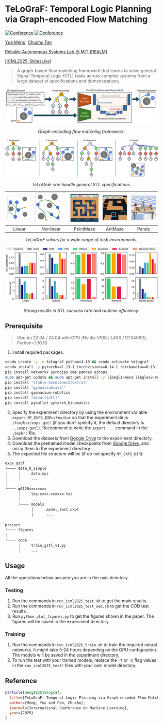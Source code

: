 # TeLoGraF: Temporal Logic Planning via Graph-encoded Flow Matching

[![Conference](https://img.shields.io/badge/ICML2025-Accepted-success)](https://icml.cc/Conferences/2025/)
[![Conference](https://img.shields.io/badge/Arxiv-Paper-success?logo=arxiv&logoColor=red)](https://arxiv.org/abs/2504.03015)



[<ins>Yue Meng</ins>](https://mengyuest.github.io/), [<ins>Chuchu Fan</ins>](https://chuchu.mit.edu/)

[<ins>Reliable Autonomous Systems Lab @ MIT (REALM)</ins>](https://aeroastro.mit.edu/realm/)

[[ICML2025-SlidesLive]](https://recorder-v3.slideslive.com/?share=101566&s=d301d764-3864-46fc-9df7-7f64904b6b9d)




> A graph-based flow-matching framework that learns to solve general Signal Temporal Logic (STL) tasks across complex systems from a large dataset of specifications and demonstrations.

![Figure](figures/fig0_arch.png)
<p align="center"><em>Graph-encoding flow matching framework.</em></p>


![Figure](figures/fig1_syntax.png)
<p align="center"><em>TeLoGraF can handle general STL specifications.</em></p>


| ![](figures/env1_linear.png) | ![](figures/env2_nonlinear.png) | ![](figures/env3_pointmaze.png) | ![](figures/env4_antmaze.png) | ![](figures/env5_panda.png) |
|:----------------------------:|:-------------------------------:|:-------------------------------:|:-----------------------------:|:---------------------------:|
| Linear                      | Nonlinear                       | PointMaze                       | AntMaze                       | Panda                       |


<p align="center"><em>TeLoGraF solves for a wide range of task environments.</em></p>

![Figure](figures/fig2_results.png)
<p align="center"><em>Strong results in STL success rate and runtime efficiency.</em></p>

## Prerequisite
> Ubuntu 22.04 / 24.04 with GPU (Nvidia V100 / L40S / RTX4090); Python=3.10.16
1. Install required packages.
```bash
conda create -y -n telograf python=3.10 && conda activate telograf
conda install -y pytorch==1.13.1 torchvision==0.14.1 torchaudio==0.13.1 pytorch-cuda=11.7 matplotlib pyg imageio -c pytorch -c nvidia -c pyg
pip install networkx gurobipy cma pandas einops
sudo apt-get update && sudo apt-get install -y libegl1-mesa libgles2-mesa
pip install "stable-baselines3[extra]"
pip install "gymnasium[all]"
pip install gymnasium-robotics
pip install "minari[all]"
pip install pybullet pytorch_kinematics
```
2. Specify the experiment directory by using the environment variable `export MY_EXPS_DIR=/foo/bar` so that the experiment dir is `/foo/bar/exps_gstl` (if you don't specify it, the default directory is `../exps_gstl`). Recommend to write the `export ...` command in the `.bashrc` file.
3. Download the datasets from [Google Drive](https://drive.google.com/drive/folders/1SZsTEiJluv9Bm8GPMvpmRPzRc_4bFtos?usp=sharing) to the experiment directory.
4. Download the pretrained model checkpoints from [Google Drive](https://drive.google.com/drive/folders/1DYqgMYrg0zfkkhtUfVhLlmOmXXu0pQki?usp=sharing), and unzip them to the experiment directory.
5. The expected file structure will be (if do not specify `MY_EXPS_DIR`):
```bash
exps_gstl
└──── data_0_simple
│     │     data.npz
│     │     ...
│
└──── g0128xxxxxxxx
      │     log-xxxx-xxxxxx.txt
      │     ...
      └──── models
            │      model_last.ckpt
            │      ...

project
└──── figures
│
└──── code
      │     train_gstl_v1.py
      │     ... 
```

## Usage
All the operations below assume you are in the `code` directory.

### Testing
1. Run the commands in `run_icml2025_test.sh` to get the main results.
2. Run the commands in `run_icml2025_test_ood.sh` to get the OOD test results.
3. Run `python plot_figures.py` to get the figures shown in the paper. The figures will be saved in the experiment directory.

### Training
1. Run the commands in `run_icml2025_train.sh` to train the required neural networks. It might take 5-24 hours depending on the GPU configuration. The models will be saved in the experiment directory.
2. To run the test with your trained models, replace the `-T` or `-C` flag values in the `run_icml2025_test*` files with your own model directory.


## Reference
```bibtex
@article{meng2025telograf,
  title={TeLoGraF: Temporal Logic Planning via Graph-encoded Flow Matching},
  author={Meng, Yue and Fan, Chuchu},
  journal={International Conference on Machine Learning},
  year={2025}
}
```